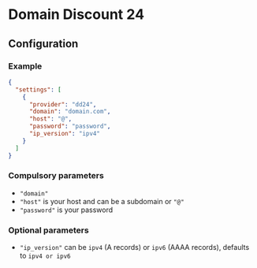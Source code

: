 # Domain Discount 24

## Configuration

### Example

```json
{
  "settings": [
    {
      "provider": "dd24",
      "domain": "domain.com",
      "host": "@",
      "password": "password",
      "ip_version": "ipv4"
    }
  ]
}
```

### Compulsory parameters

- `"domain"`
- `"host"` is your host and can be a subdomain or `"@"`
- `"password"` is your password

### Optional parameters

- `"ip_version"` can be `ipv4` (A records) or `ipv6` (AAAA records), defaults to `ipv4 or ipv6`
